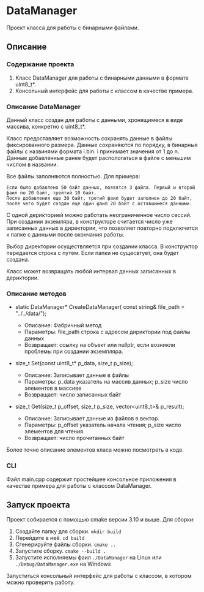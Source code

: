 # DataManager
Проект класса для работы с бинарными файлами.
## Описание
### Содержание проекта
1. Класс DataManager для работы с бинарными данными в формате uint8_t*.
2. Консольный интерфейс для работы с классом в качестве примера.

### Описание DataManager
Данный класс создан для работы с данными, хронящимеся в виде массива, конкретно с uint8_t*.

Класс предоставляет возможность сохранять данные в файлы фиксированного размера. Данные сохраняются по порядку, в бинарные файлы с назвинями формата i.bin. i принимает значения от 1 до n. Данные добавленные ранее будет распологаться в файле с меньшим числом в названии. 

Все файлы заполняются полностью. Для примера: 
    
    Если было добавлено 50 байт данных, появятся 3 файла. Первый и второй фаил по 20 байт, трейтий 10 байт. 
    После добавления еще 30 байт, третий фаил будет заполнен до 20 байт, после чего будет создан еще один фаил 20 байт с оставшимеся данными.

С одной дерикторией можно работать неограниченное число сессий. При создании экземляра, в конструкторе считается число уже записанных данных в директории, что позволяет повторно подключится к папке с данными после окончания работы.

Выбор директории осуществляется при создании класса. В конструктор передается строка с путем. Если папки не сущесвтует, она будет создана. 

Класс может возвращать любой интервал данных записанных в дериктории. 

### Описание методов
- static DataManager* CreateDataManager(
      const string& file_path = "../../data/");
    - Описание: Фабричный метод 
    - Параметры: file_path строка с адресом дириктории под файлы данных
    - Возвращает: ссылку на объект или nullptr, если возникли проблемы при создании экземпляра.

- size_t Set(const uint8_t* p_data, size_t p_size);
    - Описание: Записывает данные в файлы
    - Параметры: p_data указатель на массив данных; p_size число элементов в массиве
    - Возвращает: число записанных байт

-  size_t Get(size_t p_offset, size_t p_size, vector<uint8_t>& p_result);
    - Описание: Записывает данные из файлов в вектор.
    - Параметры: p_offset указатель начала чтения; p_size число элементов для чтения
    - Возвращает: число прочитанных байт
   
Более точно описание элементов класа можно посмотреть в коде.

### CLI 
Файл main.cpp содержит простейшее консольное приложения в качестве примера для работы с классом DataManager.

## Запуск проекта

Проект собирается с помощью cmake версии 3.10 и выше. Для сборки:

1. Создайте папку для сборки. ```mkdir build```
2. Перейдите в неё. ```cd build  ```        
3. Сгенерируйте файлы сборки. ```cmake ..```
4. Запустите сборку. ```cmake --build .```
5. Запустите исполняемы фаил ```./DataManager``` на Linux или ```./Debug/DataManager.exe``` на Windows

Запуститься консольный интерфейс для работы с классом, в котором можно проверить работу.
